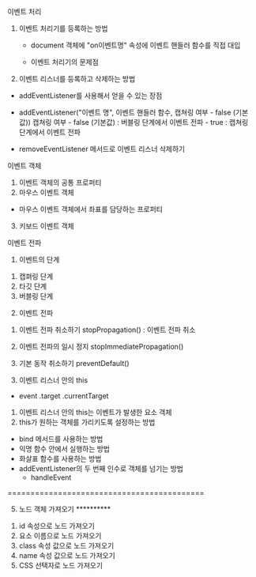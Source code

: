 
이벤트 처리
1. 이벤트 처리기를 등록하는 방법
	- document 객체에 "on이벤트명" 속성에 이벤트 핸들러 함수를 직접 대입 
	
	- 이벤트 처리기의 문제점
2. 이벤트 리스너를 등록하고 삭제하는 방법
- addEventListener를 사용해서 얻을 수 있는 장점

- addEventListener("이벤트 명", 이벤트 핸들러 함수, 캡쳐링 여부 - false (기본값))
	캡쳐링 여부 - false (기본값) : 버블링 단계에서 이벤트 전파 
				    - true : 캡쳐링 단계에서 이벤트 전파
					
- removeEventListener 메서드로 이벤트 리스너 삭제하기

이벤트 객체
1. 이벤트 객체의 공통 프로퍼티
2. 마우스 이벤트 객체
- 마우스 이벤트 객체에서 좌표를 담당하는 프로퍼티

3. 키보드 이벤트 객체

이벤트 전파
1. 이벤트의 단계
1) 캡펴링 단계
2) 타깃 단계 
3) 버블링 단계

2. 이벤트 전파
1) 이벤트 전파 취소하기
stopPropagation() : 이벤트 전파 취소

2) 이벤트 전파의 일시 정지
stopImmediatePropagation()

3) 기본 동작 취소하기
preventDefault()


3. 이벤트 리스너 안의 this
- event 
	.target 
	.currentTarget
1) 이벤트 리스너 안의 this는 이벤트가 발생한 요소 객체
2) this가 원하는 객체를 가리키도록 설정하는 방법
- bind 메서드를 사용하는 방법
- 익명 함수 안에서 실행하는 방법
- 화살표 함수를 사용하는 방법
- addEventListener의 두 번째 인수로 객체를 넘기는 방법
	- handleEvent 
	



===========================================


5. 노드 객체 가져오기 **********
1) id 속성으로 노드 가져오기
2) 요소 이름으로 노드 가져오기
3) class 속성 값으로 노드 가져오기
4) name 속성 값으로 노드 가져오기
5) CSS 선택자로 노드 가져오기
